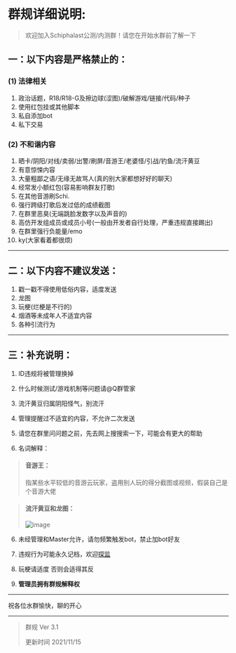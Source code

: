 # 群规详细说明:
> 欢迎加入Schiphalast公测/内测群！请您在开始水群前了解一下

## 一：以下内容是严格禁止的：
### (1) 法律相关
1. 政治话题，R18/R18-G及擦边球(涩图)/破解游戏/链接/代码/种子
2. 使用红包挂或其他脚本
3. 私自添加bot
4. 私下交易

### (2) 不和谐内容
1. 晒卡/阴阳/对线/卖弱/出警/刷屏/音游王/老婆怪/引战/钓鱼/流汗黄豆
2. 有意惊悚内容
3. 大量粗鄙之语/无缘无故骂人(真的别大家都想好好的聊天)
4. 经常发小额红包(容易影响群友打歌)
6. 在其他音游刷Schi.
7. 强行跨级打歌后发过低的成绩截图
8. 在群里恶臭(无端跳脸发数字以及声音的)
9. 高仿开发组成员或成员小号(一般由开发者自行处理，严重违规直接踢出)
10. 在群里强行负能量/emo
11. ky(大家看着都很烦)

---

## 二：以下内容不建议发送：
1. 戳一戳不得使用低俗内容，适度发送
2. 龙图
3. 玩梗(烂梗是不行的)
4. 烟酒等未成年人不适宜内容
5. 各种引流行为

---

## 三：补充说明：
1. ID违规将被管理换掉
2. 什么时候测试/游戏机制等问题请@Q群管家
3. 流汗黄豆归属阴阳怪气，别流汗
4. 管理提醒过不适宜的内容，不允许二次发送
5.  请您在群里问问题之前，先去网上搜搜索一下，可能会有更大的帮助

6. 名词解释：
> #### 音游王：
> 指某些水平较低的音游云玩家，盗用别人玩的得分截图或视频，假装自己是个音游大佬

> #### 流汗黄豆和龙图：
> ![image](https://user-images.githubusercontent.com/62653664/139514294-a22fb3d8-9de7-4e94-96b7-bd8384a794b8.jpeg)

6. 未经管理和Master允许，请勿频繁触发bot，禁止加bot好友

7. 违规行为可能永久记档，欢迎[探监](https://github.com/Delta-Games/Documents/blob/main/QQ%E7%BE%A4%E7%AE%A1%E7%90%86%E7%9B%B8%E5%85%B3/%E8%BF%9D%E8%A7%84%E8%AE%B0%E5%BD%95%E7%95%99%E6%A1%A3.md)

8. 玩梗请适度 否则会适得其反

9.  **管理员拥有群规解释权**

---

祝各位水群愉快，聊的开心

---

> 群规 Ver 3.1
> 
> 更新时间 2021/11/15
